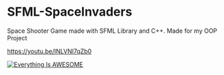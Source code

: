 # SFML-SpaceInvaders
Space Shooter Game made with SFML Library and C++. Made for my OOP Project

https://youtu.be/INLVNI7qZb0

[![Everything Is AWESOME](https://assets-prd.ignimgs.com/2022/04/16/spaceinvaders7-1650137155121.jpg)](https://youtu.be/INLVNI7qZb0)
